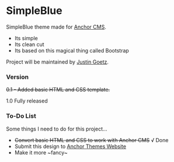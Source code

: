 # SimpleBlue

SimpleBlue theme made for [Anchor CMS](http://anchorcms.com/).
  - Its simple
  - Its clean cut
  - Its based on this magical thing called Bootstrap

Project will be maintained by [Justin Goetz](https://www.justingoetz.net).



### Version
~~0.1 - Added basic HTML and CSS template.~~

1.0 Fully released

### To-Do List

Some things I need to do for this project...
* ~~Convert basic HTML and CSS to work with Anchor CMS~~ √ Done
* Submit this design to [Anchor Themes Website](http://anchorthemes.com/)
* Make it more ~fancy~